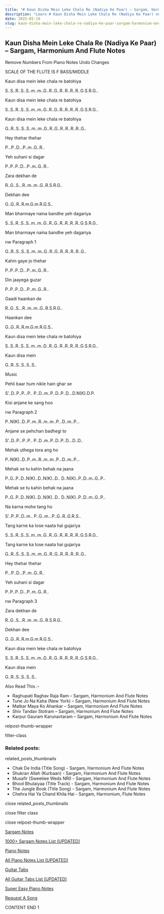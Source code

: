 ```yaml
---
title: "# Kaun Disha Mein Leke Chala Re (Nadiya Ke Paar) – Sargam, Harmonium And Flute Notes"
description: "Learn # Kaun Disha Mein Leke Chala Re (Nadiya Ke Paar) notes, sargam, harmonium notations and flute notes. Easy step-by-step tutorial for beginners."
date: 2025-05-19
slug: kaun-disha-mein-leke-chala-re-nadiya-ke-paar-sargam-harmonium-and-flute-notes
---
```


## Kaun Disha Mein Leke Chala Re (Nadiya Ke Paar) – Sargam, Harmonium And Flute Notes

Remove Numbers From Piano Notes
Undo Changes

SCALE OF THE FLUTE IS F BASS/MIDDLE

Kaun disa mein leke chala re batohiya

S..S..R..S..S..m..m..G..R..G..R..R..R..R..G.S.R.G..

Kaun disa mein leke chala re batohiya

S..S..R..S..S..m..m..G..R..G..R..R..R..R..G.S.R.G..

Kaun disa mein leke chala re batohiya

G..R..S..S..S..m..m..G..R..G..R..R..R..R..G..

Hey thehar thehar

P…P..D…P..m..G..R..

Yeh suhani si dagar

P..P..P..D…P..m..G..R..

Zara dekhan de

R..G..S…R..m..m..G..R.S.R.G..

Dekhan dee

G..G..R..R.m.G.m.R.G.S..

Man bharmaye naina bandhe yeh dagariya

S..S..R..S..S..m..m..G..R..G..R..R..R..R..G.S.R.G..

Man bharmaye naina bandhe yeh dagariya

nw Paragraph 1

G..R..S..S..S..m..m..G..R..G..R..R..R..R..G..

Kahin gaye jo thehar

P..P..P..D…P..m..G..R..

Din jaayega guzar

P..P..P..D…P..m..G..R..

Gaadi haankan de

R..G..S…R..m..m..G..R.S.R.G..

Haankan dee

G..G..R..R.m.G.m.R.G.S..

Kaun disa mein leke chala re batohiya

S..S..R..S..S..m..m..G..R..G..R..R..R..R..G.S.R.G..

Kaun disa mein

G..R..S..S..S..S..

Music

Pehli baar hum nikle hain ghar se

S’..D..P..P…P.. P..D..m..P..D..P..D…D.N(K).D.P.

Kisi anjane ke sang hoo

nw Paragraph 2

P..N(K)..D..P..m..R..m..m..P…D..m..P…

Anjane se pehchan badhegi to

S’..D..P…P..P.. P..D..m..P..D..P..D…D..D..

Mehak uthega tora ang ho

P..N(K)..D..P..m..R..m..m..P…D..m..P…

Mehak se tu kahin behak na jaana

P..G..P..D..N(K)..D..N(K)..D.. D..N(K)..P..D..m..G..P..

Mehak se tu kahin behak na jaana

P..G..P..D..N(K)..D..N(K)..D.. D..N(K)..P..D..m..G..P..

Na karna mohe tang ho

S’..P..P..D..m.. P..G..m…P..G..R..G.R.S..

Tang karne ka tose naata hai gujariya

S..S..R..S..S..m..m..G..R..G..R..R..R..R..G.S.R.G..

Tang karne ka tose naata hai gujariya

G..R..S..S..S..m..m..G..R..G..R..R..R..R..G..

Hey thehar thehar

P…P..D…P..m..G..R..

Yeh suhani si dagar

P..P..P..D…P..m..G..R..

nw Paragraph 3

Zara dekhan de

R..G..S…R..m..m..G..R.S.R.G..

Dekhan dee

G..G..R..R.m.G.m.R.G.S..

Kaun disa mein leke chala re batohiya

S..S..R..S..S..m..m..G..R..G..R..R..R..R..G.S.R.G..

Kaun disa mein

G..R..S..S..S..S..

Also Read This :-

* Raghupati Raghav Raja Ram – Sargam, Harmonium And Flute Notes
* Tune Jo Na Kaha (New York) – Sargam, Harmonium And Flute Notes
* Matkar Maya Ko Ahankar – Sargam, Harmonium And Flute Notes
* Shiv Tandav Stotram – Sargam, Harmonium And Flute Notes
* Karpur Gauram Karunavtaram – Sargam, Harmonium And Flute Notes

relpost-thumb-wrapper

filter-class

### Related posts:

related_posts_thumbnails

* Chak De India (Title Song) - Sargam, Harmonium And Flute Notes
* Shukran Allah (Kurbaan) - Sargam, Harmonium And Flute Notes
* Musafir (Sweetiee Weds NRI) - Sargam, Harmonium And Flute Notes
* Bhool Bhulaiyaa (Title Track) - Sargam, Harmonium And Flute Notes
* The Jungle Book (Title Song) - Sargam, Harmonium And Flute Notes
* Chehra Hai Ya Chand Khila Hai - Sargam, Harmonium, Flute Notes

close related_posts_thumbnails

close filter class

close relpost-thumb-wrapper

[Sargam Notes](https://www.notationsworld.com/sargam-notes.html)

[1000+ Sargam Notes List (UPDATED)](https://www.notationsworld.com/all-songs-list-sargam-notes.html)

[Piano Notes](https://www.notationsworld.com/piano-notes.html)

[All Piano Notes List (UPDATED)](https://www.notationsworld.com/all-songs-list-piano-notes.html)

[Guitar Tabs](https://www.notationsworld.com/guitar-tabs.html)

[All Guitar Tabs List (UPDATED)](https://www.notationsworld.com/all-songs-list-guitar-tabs.html)

[Super Easy Piano Notes](https://studywall.in/)

[Request A Song](https://www.notationsworld.com/request-a-song.html)

CONTENT END 1

